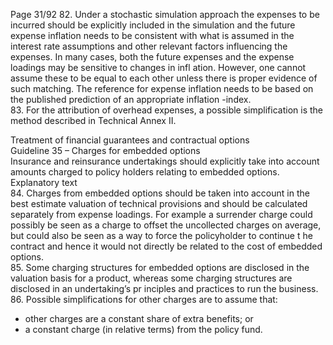  
Page 31/92 
82. Under a stochastic simulation approach the expenses to be incurred should be explicitly 
included in the simulation and the  future expense inflation needs to be consistent with what 
is assumed in the interest rate assumptions and other relevant factors influencing the 
expenses. In many cases, both the future expenses and the expense loadings may be sensitive to changes in infl ation. However, one cannot assume these to be equal to each 
other unless there is proper evidence of such matching. The reference for expense inflation needs to be based on the published prediction of an appropriate inflation -index.  
83. For the attribution of  overhead expenses, a possible simplification is the method described 
in Technical Annex II.  
 
Treatment of financial guarantees and contractual options  
Guideline 35 – Charges for embedded options  
Insurance and reinsurance undertakings should explicitly take into account amounts charged 
to policy holders relating to embedded options.  
Explanatory text  
84. Charges from embedded options should be taken into account in the best estimate valuation of technical provisions and should be calculated separately from expense loadings. For example a surrender charge could possibly be seen as a charge to offset the 
uncollected charges on average, but could also be seen as a way to force the policyholder 
to continue t he contract and hence it would not directly be related to the cost of embedded 
options.  
85. Some charging structures for embedded options are disclosed in the valuation basis for a product, whereas some charging structures are disclosed in an undertaking’s pr inciples and 
practices to run the business.  
86. Possible simplifications for other charges are to assume that:  
- other charges are a constant share of extra benefits; or  
- a constant charge (in relative terms) from the policy fund.  
 
 